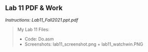 ## Lab 11 PDF & Work

*Instructions: Lab11_Fall2021.ppt.pdf*

>My Lab 11 Files: 
>* Code: Do.asm
>* Screenshots: lab11_screenshot.png + lab11_watchwin.PNG

